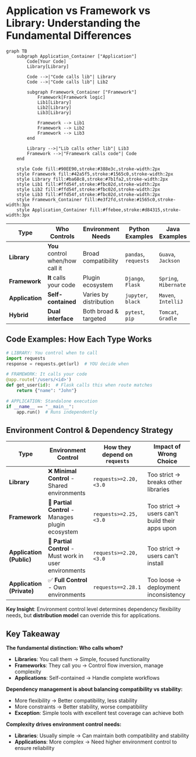 # Application vs Framework vs Library: Understanding the Fundamental Differences

```mermaid
graph TB
    subgraph Application_Container ["Application"]
        Code[Your Code]
        Library[Library]

        Code -->|"Code calls lib"| Library
        Code -->|"Code calls lib"| Lib2

        subgraph Framework_Container ["Framework"]
            Framework[Framework logic]
            Lib1[Library]
            Lib2[Library]
            Lib3[Library]

            Framework --> Lib1
            Framework --> Lib2
            Framework --> Lib3
        end

        Library -->|"Lib calls other lib"| Lib3
        Framework -->|"Framework calls code"| Code
    end

    style Code fill:#90EE90,stroke:#388e3c,stroke-width:2px
    style Framework fill:#42a5f5,stroke:#1565c0,stroke-width:2px
    style Library fill:#ba68c8,stroke:#7b1fa2,stroke-width:2px
    style Lib1 fill:#ffd54f,stroke:#fbc02d,stroke-width:2px
    style Lib2 fill:#ffd54f,stroke:#fbc02d,stroke-width:2px
    style Lib3 fill:#ffd54f,stroke:#fbc02d,stroke-width:2px
    style Framework_Container fill:#e3f2fd,stroke:#1565c0,stroke-width:3px
    style Application_Container fill:#ffebee,stroke:#d84315,stroke-width:3px
```

| Type | Who Controls | Environment Needs | Python Examples | Java Examples |
|------|--------------|-------------------|-----------------|---------------|
| **Library** | **You** control when/how call it| Broad compatibility | `pandas`, `requests` | `Guava`, `Jackson` |
| **Framework** | **It** calls your code | Plugin ecosystem | `Django`, `Flask` | `Spring`, `Hibernate` |
| **Application** | **Self-contained** | Varies by distribution | `jupyter`, `black` | `Maven`, `IntelliJ` |
| **Hybrid** | **Dual interface** | Both broad & targeted | `pytest`, `pip` | `Tomcat`, `Gradle` |


## Code Examples: How Each Type Works

```python
# LIBRARY: You control when to call
import requests
response = requests.get(url)  # YOU decide when

# FRAMEWORK: It calls your code
@app.route('/users/<id>')
def get_user(id):  # Flask calls this when route matches
    return {"name": "John"}

# APPLICATION: Standalone execution
if __name__ == "__main__":
    app.run()  # Runs independently
```

## Environment Control & Dependency Strategy

| Type | Environment Control | How they depend on `requests` | Impact of Wrong Choice |
|------|-------------------|------------------|-------------------|
| **Library** | ❌ **Minimal Control** - Shared environments | `requests>=2.20,<3.0` | Too strict → breaks other libraries |
| **Framework** | 🔸 **Partial Control** - Manages plugin ecosystem | `requests>=2.25,<3.0` | Too strict → users can't build their apps upon |
| **Application (Public)** | 🔸 **Partial Control** - Must work in user environments | `requests>=2.20,<3.0` | Too strict → users can't install |
| **Application (Private)** | ✅ **Full Control** - Own environments | `requests==2.28.1` | Too loose → deployment inconsistency |

**Key Insight**: Environment control level determines dependency flexibility needs, but **distribution model** can override this for applications.


## Key Takeaway

**The fundamental distinction: Who calls whom?**
- **Libraries**: You call them → Simple, focused functionality
- **Frameworks**: They call you → Control flow inversion, manage complexity
- **Applications**: Self-contained → Handle complete workflows

**Dependency management is about balancing compatibility vs stability:**
- More flexibility → Better compatibility, less stability
- More constraints → Better stability, worse compatibility
- **Exception**: Simple tools with excellent test coverage can achieve both

**Complexity drives environment control needs:**
- **Libraries**: Usually simple → Can maintain both compatibility and stability
- **Applications**: More complex → Need higher environment control to ensure reliability